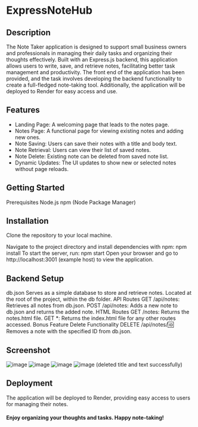 # ExpressNoteHub

## Description
The Note Taker application is designed to support small business owners and professionals in managing their daily tasks and organizing their thoughts effectively. Built with an Express.js backend, this application allows users to write, save, and retrieve notes, facilitating better task management and productivity. The front end of the application has been provided, and the task involves developing the backend functionality to create a full-fledged note-taking tool. Additionally, the application will be deployed to Render for easy access and use.

## Features
- Landing Page: A welcoming page that leads to the notes page.
- Notes Page: A functional page for viewing existing notes and adding new ones.
- Note Saving: Users can save their notes with a title and body text.
- Note Retrieval: Users can view their list of saved notes.
- Note Delete: Existing note can be deleted from saved note list.
- Dynamic Updates: The UI updates to show new or selected notes without  page reloads.
## Getting Started
Prerequisites
Node.js
npm (Node Package Manager)
## Installation
Clone the repository to your local machine.

Navigate to the project directory and install dependencies with npm:
npm install
To start the server, run:
npm start
Open your browser and go to  http://localhost:3001 (example host) to view the application.
## Backend Setup
db.json
Serves as a simple database to store and retrieve notes.
Located at the root of the project, within the db folder.
API Routes
GET /api/notes: Retrieves all notes from db.json.
POST /api/notes: Adds a new note to db.json and returns the added note.
HTML Routes
GET /notes: Returns the notes.html file.
GET *: Returns the index.html file for any other routes accessed.
Bonus Feature
Delete Functionality
DELETE /api/notes/:id: Removes a note with the specified ID from db.json.

## Screenshot
![image](https://github.com/UmmulColumbia/ExpressNoteHub/assets/156148729/99d87a33-4eab-406e-97c5-8a6672f5e99d)
![image](https://github.com/UmmulColumbia/ExpressNoteHub/assets/156148729/b84640bd-013b-4c0c-b0c4-c06e47ec0a73)
![image](https://github.com/UmmulColumbia/ExpressNoteHub/assets/156148729/8cbf6ad4-3783-4353-b6f5-f5ede9caa410)
![image](https://github.com/UmmulColumbia/ExpressNoteHub/assets/156148729/b14d6d3f-e2a5-4361-b838-cd835c122901) (deleted title and text successfully)




## Deployment
The application will be deployed to Render, providing easy access to users for managing their notes.
#### Enjoy organizing your thoughts and tasks. Happy note-taking!
